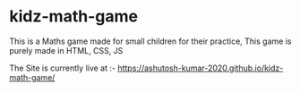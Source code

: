 # kidz-math-game
This is a Maths game made for small children for their practice, This game is purely made in HTML, CSS, JS

The Site is currently live at :- https://ashutosh-kumar-2020.github.io/kidz-math-game/
